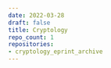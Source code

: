 ```yaml
---
date: 2022-03-28
draft: false
title: Cryptology
repo_count: 1
repositories:
- cryptology_eprint_archive
---
```



